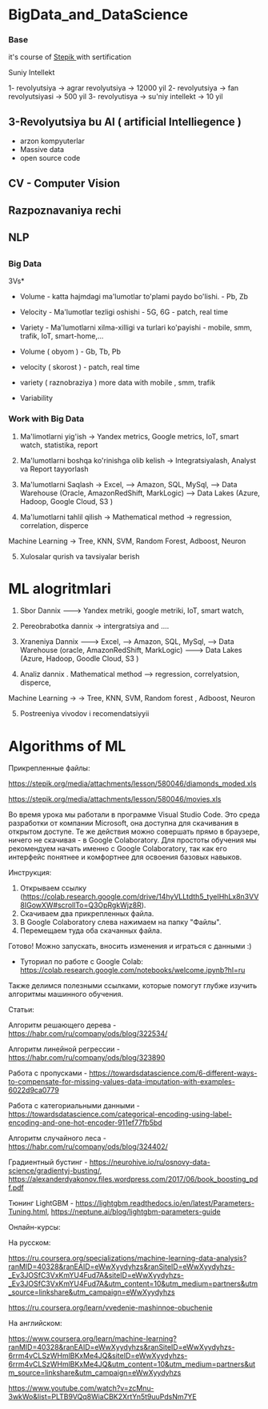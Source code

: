 # BigData_and_DataScience

### Base

it's course of <a href="https://stepik.org/course/101687/syllabus"> Stepik </a> with sertification

Suniy Intellekt 

1- revolyutsiya -> agrar revolyutsiya -> 12000 yil
2- revolyutsiya -> fan revolyutsiyasi -> 500 yil
3- revolyutisya -> su'niy intellekt -> 10 yil

## 3-Revolyutsiya bu AI ( artificial Intelliegence )

- arzon kompyuterlar
- Massive data
- open source code



## CV - Computer Vision
## Razpoznavaniya rechi
## NLP
## 

### Big Data

3Vs*

- Volume - katta hajmdagi ma'lumotlar to'plami paydo bo'lishi. - Pb, Zb
- Velocity - Ma'lumotlar tezligi  oshishi - 5G, 6G - patch, real time
- Variety - Ma'lumotlarni xilma-xilligi va turlari ko'payishi - mobile, smm, trafik, IoT, smart-home,...



- Volume ( obyom ) - Gb, Tb, Pb
- velocity ( skorost ) - patch, real time
- variety ( raznobraziya ) more data with mobile , smm, trafik

- Variability 


### Work with Big Data

1) Ma'limotlarni yig'ish -> Yandex metrics, Google metrics, IoT, smart watch, statistika, report
2) Ma'lumotlarni boshqa ko'rinishga olib kelish -> Integratsiyalash, Analyst va Report tayyorlash
3) Ma'lumotlarni Saqlash -> Excel, --> Amazon, SQL, MySql, --> Data Warehouse (Oracle, AmazonRedShift, MarkLogic) --> Data Lakes (Azure, Hadoop, Google Cloud, S3 )

4) Ma'lumotlarni tahlil qilish -> Mathematical method -> regression, correlation, disperce

Machine Learning -> Tree, KNN, SVM, Random Forest, Adboost, Neuron

5) Xulosalar qurish va tavsiyalar berish


# ML alogritmlari


1) Sbor Dannix ---> Yandex metriki, google metriki, IoT, smart watch,
2) Pereobrabotka dannix -> intergratsiya and ....
3) Xraneniya Dannix ---> Excel, --> Amazon, SQL, MySql, --> Data Warehouse (oracle, AmazonRedShift, MarkLogic) ---> Data Lakes (Azure, Hadoop, Goodle Cloud, S3 )

4) Analiz dannix . Mathematical method --> regression, correlyatsion, disperce, 

Machine Learning -> -> Tree, KNN, SVM, Random forest , Adboost, Neuron

5) Postreeniya vivodov i recomendatsiyyii



# Algorithms of ML

Прикрепленные файлы:

https://stepik.org/media/attachments/lesson/580046/diamonds_moded.xls

https://stepik.org/media/attachments/lesson/580046/movies.xls

 

Во время урока мы работали в программе Visual Studio Code. Это среда разработки от компании Microsoft, она доступна для скачивания в открытом доступе. Те же действия можно совершать прямо в браузере, ничего не скачивая - в Google Colaboratory. Для простоты обучения мы рекомендуем начать именно с Google Colaboratory, так как его интерфейс понятнее и комфортнее для освоения базовых навыков.

Инструкция:

1) Открываем ссылку (https://colab.research.google.com/drive/14hyVLLtdth5_tyeIHhLx8n3VV8IGowXW#scrollTo=Q3OpRgkWjz8R).
2) Скачиваем два прикрепленных файла.
3) В Google Colaboratory слева нажимаем на папку "Файлы".
4) Перемещаем туда оба скачанных файла.

Готово! Можно запускать, вносить изменения и играться с данными :)

* Туториал по работе с Google Colab: https://colab.research.google.com/notebooks/welcome.ipynb?hl=ru

Также делимся полезными ссылками, которые помогут глубже изучить алгоритмы машинного обучения.

Статьи:

Алгоритм решающего дерева - https://habr.com/ru/company/ods/blog/322534/

Алгоритм линейной регрессии - https://habr.com/ru/company/ods/blog/323890

Работа с пропусками - https://towardsdatascience.com/6-different-ways-to-compensate-for-missing-values-data-imputation-with-examples-6022d9ca0779

Работа с категориальными данными - https://towardsdatascience.com/categorical-encoding-using-label-encoding-and-one-hot-encoder-911ef77fb5bd

Алгоритм случайного леса - https://habr.com/ru/company/ods/blog/324402/

Градиентный бустинг - https://neurohive.io/ru/osnovy-data-science/gradientyj-busting/, https://alexanderdyakonov.files.wordpress.com/2017/06/book_boosting_pdf.pdf

Тюнинг LightGBM - https://lightgbm.readthedocs.io/en/latest/Parameters-Tuning.html, https://neptune.ai/blog/lightgbm-parameters-guide

 

Онлайн-курсы:

На русском:

https://ru.coursera.org/specializations/machine-learning-data-analysis?ranMID=40328&ranEAID=eWwXyydyhzs&ranSiteID=eWwXyydyhzs-_Ev3JOSfC3VxKmYU4Fud7A&siteID=eWwXyydyhzs-_Ev3JOSfC3VxKmYU4Fud7A&utm_content=10&utm_medium=partners&utm_source=linkshare&utm_campaign=eWwXyydyhzs

https://ru.coursera.org/learn/vvedenie-mashinnoe-obuchenie

На английском:

https://www.coursera.org/learn/machine-learning?ranMID=40328&ranEAID=eWwXyydyhzs&ranSiteID=eWwXyydyhzs-6rrm4vCLSzWHmlBKxMe4JQ&siteID=eWwXyydyhzs-6rrm4vCLSzWHmlBKxMe4JQ&utm_content=10&utm_medium=partners&utm_source=linkshare&utm_campaign=eWwXyydyhzs

https://www.youtube.com/watch?v=zcMnu-3wkWo&list=PLTB9VQq8WiaCBK2XrtYn5t9uuPdsNm7YE







